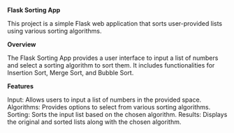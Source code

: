 **Flask Sorting App**

This project is a simple Flask web application that sorts user-provided lists using various sorting algorithms.

**Overview**

The Flask Sorting App provides a user interface to input a list of numbers and select a sorting algorithm to sort them. It includes functionalities for Insertion Sort, Merge Sort, and Bubble Sort.

**Features**

Input: Allows users to input a list of numbers in the provided space.
Algorithms: Provides options to select from various sorting algorithms.
Sorting: Sorts the input list based on the chosen algorithm.
Results: Displays the original and sorted lists along with the chosen algorithm.
